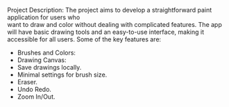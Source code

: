 Project Description:
The project aims to develop a straightforward paint application for users who<br>
want to draw and color without dealing with complicated features. The app will
have basic drawing tools and an easy-to-use interface, making it accessible for all
users. Some of the key features are:
<ul>
<li>Brushes and Colors:</li>
<li>Drawing Canvas:</li>
<li> Save drawings locally.</li>
<li>Minimal settings for brush size.</li>
<li> Eraser.</li>
<li>Undo Redo.</li>
<li> Zoom In/Out.</li>
</ul>
